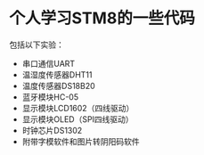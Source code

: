 # 个人学习STM8的一些代码

包括以下实验：

- 串口通信UART
- 温湿度传感器DHT11
- 温度传感器DS18B20
- 蓝牙模块HC-05
- 显示模块LCD1602（四线驱动）
- 显示模块OLED（SPI四线驱动）
- 时钟芯片DS1302
- 附带字模软件和图片转阴阳码软件
